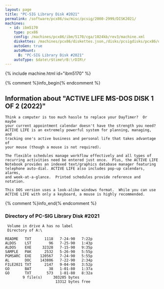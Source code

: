 ```yaml
---
layout: page
title: "PC-SIG Library Disk #2021"
permalink: /software/pcx86/sw/misc/pcsig/2000-2999/DISK2021/
machines:
  - id: ibm5170
    type: pcx86
    config: /machines/pcx86/ibm/5170/cga/1024kb/rev3/machine.xml
    diskettes: /machines/pcx86/diskettes.json,/disks/pcsigdisks/pcx86/diskettes.json
    autoGen: true
    autoMount:
      B: "PC-SIG Library Disk #2021"
    autoType: $date\r$time\rB:\rDIR\r
---
```


{% include machine.html id="ibm5170" %}

{% comment %}info_begin{% endcomment %}

## Information about "ACTIVE LIFE MS-DOS DISK 1 OF 2 (2022)"

    Think a computer is too much hassle to replace your DayTimer?  Or maybe
    your current appointment calendar doesn't have the strength you need?
    ACTIVE LIFE is an extremely powerful system for planning, managing, and
    tracking one's active business and personal life that takes advantage of
    your mouse (though a mouse is not required).
    
    The flexible schedules manage workflow effectively and all types of
    recurring activities need be entered just once.  Plus, the ACTIVE LIFE
    Notebook provides an indexed text/graphics database manager featuring
    telephone auto-dial. ACTIVE LIFE also includes pop-up calendars, alarms,
    and week-at-a-glance.  Printed schedules provide reference and notation.
    
    This DOS version uses a look-alike windows format.  While you can use
    ACTIVE LIFE with only a keyboard, a mouse is highly recommended.
{% comment %}info_end{% endcomment %}


### Directory of PC-SIG Library Disk #2021

     Volume in drive A has no label
     Directory of A:\

    README   TXT      1118   7-24-90   7:22p
    ALDOS    LST        96   7-25-90   1:43p
    ALDOS    EXE     32328   7-15-90   9:35p
    SAMPLE   PAK      2532   5-26-90   5:55p
    PGMSARC  EXE    120567   7-24-90   5:55p
    AL       DOC    143806   7-22-90   2:34p
    FILE2021 TXT      2147   9-04-90   3:52p
    GO       BAT        38   1-01-80   1:37a
    GO       TXT       573   1-01-80   8:32a
            9 file(s)     303205 bytes
                           13312 bytes free
